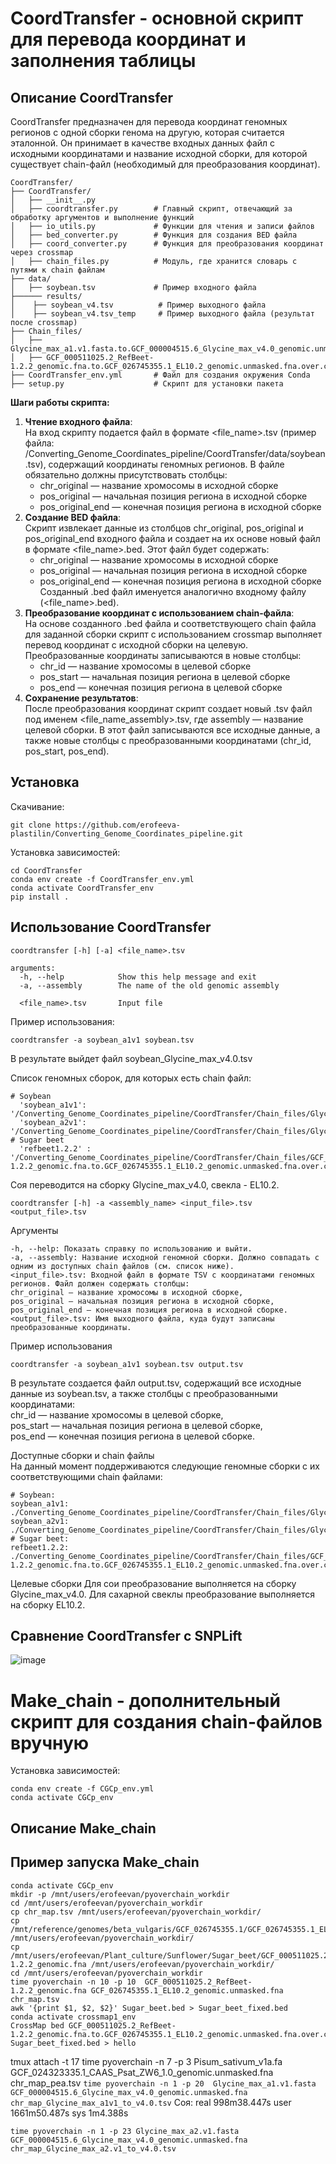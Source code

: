 # CoordTransfer - основной скрипт для перевода координат и заполнения таблицы
## Описание CoordTransfer

CoordTransfer предназначен для перевода координат геномных регионов с одной сборки генома на другую, которая считается эталонной. Он принимает в качестве входных данных файл с исходными координатами и название исходной сборки, для которой существует chain-файл (необходимый для преобразования координат). 
```
CoordTransfer/                 
├── CoordTransfer/                 
│   ├── __init__.py                 
│   ├── coordtransfer.py        # Главный скрипт, отвечающий за обработку аргументов и выполнение функций                 
│   ├── io_utils.py             # Функции для чтения и записи файлов                 
│   ├── bed_converter.py        # Функция для создания BED файла                 
│   ├── coord_converter.py      # Функция для преобразования координат через crossmap                 
│   ├── chain_files.py          # Модуль, где хранится словарь с путями к chain файлам                                  
├── data/
│   ├── soybean.tsv             # Пример входного файла
├────── results/               
│  	 ├── soybean_v4.tsv          # Пример выходного файла
│  	 ├── soybean_v4.tsv_temp     # Пример выходного файла (результат после crossmap)
├── Chain_files/                 
│   ├── Glycine_max_a1.v1.fasta.to.GCF_000004515.6_Glycine_max_v4.0_genomic.unmasked.fna.over.chain                 
│   ├── GCF_000511025.2_RefBeet-1.2.2_genomic.fna.to.GCF_026745355.1_EL10.2_genomic.unmasked.fna.over.chain                 
├── CoordTransfer_env.yml       # Файл для создания окружения Conda                 
├── setup.py                    # Скрипт для установки пакета                 
```

**Шаги работы скрипта:**
1. **Чтение входного файла**:   
    На вход скрипту подается файл в формате <file_name>.tsv (пример файла: /Converting_Genome_Coordinates_pipeline/CoordTransfer/data/soybean.tsv), содержащий координаты геномных регионов. В файле обязательно должны присутствовать столбцы:
    - chr_original — название хромосомы в исходной сборке      
    - pos_original — начальная позиция региона в исходной сборке      
    - pos_original_end — конечная позиция региона в исходной сборке      
2. **Создание BED файла**:         
    Скрипт извлекает данные из столбцов chr_original, pos_original и pos_original_end входного файла и создает на их основе новый файл в формате <file_name>.bed. Этот файл будет содержать:
    - chr_original — название хромосомы в исходной сборке      
    - pos_original — начальная позиция региона в исходной сборке      
    - pos_original_end — конечная позиция региона в исходной сборке      
    Созданный .bed файл именуется аналогично входному файлу (<file_name>.bed).
3. **Преобразование координат с использованием chain-файла**:      
    На основе созданного .bed файла и соответствующего chain файла для заданной сборки скрипт с использованием crossmap выполняет перевод координат с исходной сборки на целевую.       
    Преобразованные координаты записываются в новые столбцы:        
    - chr_id — название хромосомы в целевой сборке      
    - pos_start — начальная позиция региона в целевой сборке     
    - pos_end — конечная позиция региона в целевой сборке     
4. **Сохранение результатов**:        
    После преобразования координат скрипт создает новый .tsv файл под именем <file_name_assembly>.tsv, где assembly — название целевой сборки. В этот файл записываются все исходные данные, а также новые столбцы с преобразованными координатами (chr_id, pos_start, pos_end).

## Установка
Скачивание:
```
git clone https://github.com/erofeeva-plastilin/Converting_Genome_Coordinates_pipeline.git
```
Установка зависимостей:
```
cd CoordTransfer
conda env create -f CoordTransfer_env.yml
conda activate CoordTransfer_env
pip install .
```
## Использование CoordTransfer
```
coordtransfer [-h] [-a] <file_name>.tsv

arguments:
  -h, --help            Show this help message and exit
  -a, --assembly        The name of the old genomic assembly

  <file_name>.tsv       Input file
```
Пример использования:
```
coordtransfer -a soybean_a1v1 soybean.tsv
```
В результате выйдет файл soybean_Glycine_max_v4.0.tsv

Список геномных сборок, для которых есть chain файл: 
```
# Soybean
  'soybean_a1v1': '/Converting_Genome_Coordinates_pipeline/CoordTransfer/Chain_files/Glycine_max_a1.v1.fasta.to.GCF_000004515.6_Glycine_max_v4.0_genomic.unmasked.fna.over.chain',
  'soybean_a2v1': '/Converting_Genome_Coordinates_pipeline/CoordTransfer/Chain_files/Glycine_max_a2.v1.fasta.to.GCF_000004515.6_Glycine_max_v4.0_genomic.unmasked.fna.over.chain',
# Sugar beet
  'refbeet1.2.2' : '/Converting_Genome_Coordinates_pipeline/CoordTransfer/Chain_files/GCF_000511025.2_RefBeet-1.2.2_genomic.fna.to.GCF_026745355.1_EL10.2_genomic.unmasked.fna.over.chain',
```

Соя переводится на сборку Glycine_max_v4.0, свекла - EL10.2.


```
coordtransfer [-h] -a <assembly_name> <input_file>.tsv <output_file>.tsv
```
Аргументы
```
-h, --help: Показать справку по использованию и выйти.
-a, --assembly: Название исходной геномной сборки. Должно совпадать с одним из доступных chain файлов (см. список ниже).
<input_file>.tsv: Входной файл в формате TSV с координатами геномных регионов. Файл должен содержать столбцы:
chr_original — название хромосомы в исходной сборке,
pos_original — начальная позиция региона в исходной сборке,
pos_original_end — конечная позиция региона в исходной сборке.
<output_file>.tsv: Имя выходного файла, куда будут записаны преобразованные координаты.
```
Пример использования
```
coordtransfer -a soybean_a1v1 soybean.tsv output.tsv
```
В результате создается файл output.tsv, содержащий все исходные данные из soybean.tsv, а также столбцы с преобразованными координатами:        
chr_id — название хромосомы в целевой сборке,        
pos_start — начальная позиция региона в целевой сборке,        
pos_end — конечная позиция региона в целевой сборке.        

Доступные сборки и chain файлы        
На данный момент поддерживаются следующие геномные сборки с их соответствующими chain файлами:      
```
# Soybean:
soybean_a1v1: ./Converting_Genome_Coordinates_pipeline/CoordTransfer/Chain_files/Glycine_max_a1.v1.fasta.to.GCF_000004515.6_Glycine_max_v4.0_genomic.unmasked.fna.over.chain
soybean_a2v1: ./Converting_Genome_Coordinates_pipeline/CoordTransfer/Chain_files/Glycine_max_a2.v1.fasta.to.GCF_000004515.6_Glycine_max_v4.0_genomic.unmasked.fna.over.chain
# Sugar beet:
refbeet1.2.2: ./Converting_Genome_Coordinates_pipeline/CoordTransfer/Chain_files/GCF_000511025.2_RefBeet-1.2.2_genomic.fna.to.GCF_026745355.1_EL10.2_genomic.unmasked.fna.over.chain
```
Целевые сборки
Для сои преобразование выполняется на сборку Glycine_max_v4.0.
Для сахарной свеклы преобразование выполняется на сборку EL10.2.

## Сравнение CoordTransfer с SNPLift
![image](https://github.com/user-attachments/assets/898f89e8-4a5f-4d15-ad0c-672940bf3e5d)


# Make_chain - дополнительный скрипт для создания chain-файлов вручную
Установка зависимостей:
```
conda env create -f CGCp_env.yml
conda activate CGCp_env
```
## Описание Make_chain

## Пример запуска Make_chain
```
conda activate CGCp_env
mkdir -p /mnt/users/erofeevan/pyoverchain_workdir
cd /mnt/users/erofeevan/pyoverchain_workdir
cp chr_map.tsv /mnt/users/erofeevan/pyoverchain_workdir/
cp /mnt/reference/genomes/beta_vulgaris/GCF_026745355.1/GCF_026745355.1_EL10.2_genomic.unmasked.fna /mnt/users/erofeevan/pyoverchain_workdir/
cp /mnt/users/erofeevan/Plant_culture/Sunflower/Sugar_beet/GCF_000511025.2_RefBeet-1.2.2_genomic.fna /mnt/users/erofeevan/pyoverchain_workdir/
cd /mnt/users/erofeevan/pyoverchain_workdir
time pyoverchain -n 10 -p 10  GCF_000511025.2_RefBeet-1.2.2_genomic.fna GCF_026745355.1_EL10.2_genomic.unmasked.fna chr_map.tsv
awk '{print $1, $2, $2}' Sugar_beet.bed > Sugar_beet_fixed.bed
conda activate crossmap1_env
CrossMap bed GCF_000511025.2_RefBeet-1.2.2_genomic.fna.to.GCF_026745355.1_EL10.2_genomic.unmasked.fna.over.chain Sugar_beet_fixed.bed > hello
```
tmux attach -t 17
time pyoverchain -n 7 -p 3  Pisum_sativum_v1a.fa GCF_024323335.1_CAAS_Psat_ZW6_1.0_genomic.unmasked.fna chr_map_pea.tsv
```time pyoverchain -n 1 -p 20  Glycine_max_a1.v1.fasta GCF_000004515.6_Glycine_max_v4.0_genomic.unmasked.fna chr_map_Glycine_max_a1v1_to_v4.0.tsv```
Соя: 
real    998m38.447s
user    1661m50.487s
sys     1m4.388s

```time pyoverchain -n 1 -p 23 Glycine_max_a2.v1.fasta GCF_000004515.6_Glycine_max_v4.0_genomic.unmasked.fna chr_map_Glycine_max_a2.v1_to_v4.0.tsv```
